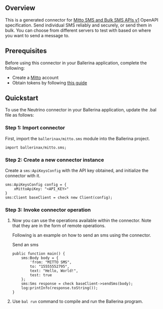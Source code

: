 ## Overview
This is a generated connector for [Mitto SMS and Bulk SMS APIs v1](https://docs.mitto.ch/sms-api-reference/) OpenAPI specification.
Send individual SMS reliably and securely, or send them in bulk. 
You can choose from different servers to test with based on where you want to send a message to.

## Prerequisites

Before using this connector in your Ballerina application, complete the following:

* Create a [Mitto](https://docs.mitto.ch) account
* Obtain tokens by following [this guide](https://docs.mitto.ch/sms-api/#authentication)
 
## Quickstart

To use the Neutrino connector in your Ballerina application, update the .bal file as follows:

### Step 1: Import connector
First, import the `ballerinax/mitto.sms` module into the Ballerina project.
```ballerina
import ballerinax/mitto.sms;
```

### Step 2: Create a new connector instance
Create a `sms:ApiKeysConfig` with the API key obtained, and initialize the connector with it.
```ballerina
sms:ApiKeysConfig config = {
    xMittoApiKey: "<API_KEY>"
}
sms:Client baseClient = check new Client(config);
```

### Step 3: Invoke connector operation
1. Now you can use the operations available within the connector. Note that they are in the form of remote operations.

    Following is an example on how to send an sms using the connector.

    Send an sms

    ```ballerina
    public function main() {
        sms:Body body = {
            'from: "MITTO SMS",
            to: "15555552795",
            text: "Hello, World!",
            test: true
        };
        sms:Sms response = check baseClient->sendSms(body);
        log:printInfo(response.toString());
    }
    ``` 

2. Use `bal run` command to compile and run the Ballerina program.
